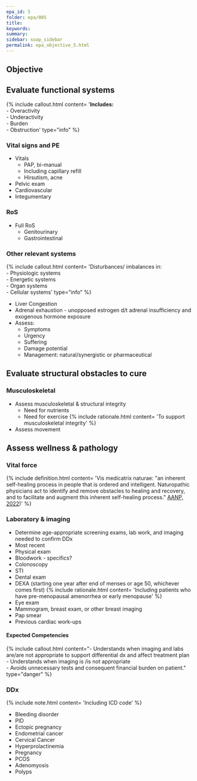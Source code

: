 ```yaml
---
epa_id: 5
folder: epa/005
title:
keywords: 
summary: 
sidebar: soap_sidebar
permalink: epa_objective_5.html
---
```

## Objective
## Evaluate functional systems
{% include callout.html content= '**Includes:**<br>- Overactivity<br>- Underactivity<br>- Burden<br>- Obstruction' type="info" %}
  
### Vital signs and PE
- Vitals
  - PAP, bi-manual
  - Including capillary refill
  - Hirsutism, acne
- Pelvic exam
- Cardiovascular 
- Integumentary

### RoS
- Full RoS
  - Genitourinary
  - Gastrointestinal

### Other relevant systems
{% include callout.html content= 'Disturbances/ imbalances in:<br>- Physiologic systems<br>- Energetic systems<br>- Organ systems<br>- Cellular systems' type="info" %}
- Liver Congestion
- Adrenal exhaustion - unopposed estrogen d/t adrenal insufficiency and exogenous hormone exposure
- Assess:
  - Symptoms
  - Urgency
  - Suffering 
  - Damage potential
  - Management: natural/synergistic or pharmaceutical


## Evaluate structural obstacles to cure

### Musculoskeletal
- Assess musculoskeletal & structural integrity
  - Need for nutrients
  - Need for  exercise 
   {% include rationale.html content= 'To support musculoskeletal integrity' %}
- Assess movement

## Assess wellness & pathology

### Vital force
{% include definition.html content= 'Vis medicatrix naturae: "an inherent self-healing process in people that is ordered and intelligent. Naturopathic physicians act to identify and remove obstacles to healing and recovery, and to facilitate and augment this inherent self-healing process." [AANP, 2022](https://naturopathic.org/page/PrinciplesNaturopathicMedicine?&hhsearchterms=%22vis+and+medicatrix+and+naturae%22))' %}

### Laboratory & imaging
- Determine age-appropriate screening exams, lab work, and imaging needed to confirm DDx
- Most recent 
- Physical exam
- Bloodwork - specifics?
- Colonoscopy 
- STI
- Dental exam
- DEXA (starting one year after end of menses or age 50, whichever comes first)
  {% include rationale.html content= 'Including patients who have pre-menopausal amenorrhea or early menopause' %}
- Eye exam
- Mammogram, breast exam, or other breast imaging
- Pap smear
- Previous cardiac work-ups

#### Expected Competencies
{% include callout.html content="- Understands when imaging and labs are/are not appropriate to support differential dx and affect treatment plan<br>- Understands when imaging is /is not appropriate<br>- Avoids unnecessary tests and consequent financial burden on patient." type="danger" %}

### DDx
{% include note.html content= 'Including ICD code' %}
- Bleeding disorder
- PID
- Ectopic pregnancy 
- Endometrial cancer
- Cervical Cancer
- Hyperprolactinemia
- Pregnancy
- PCOS
- Adenomyosis
- Polyps
